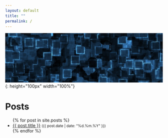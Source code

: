 ```yaml
---
layout: default
title: ""
permalink: /
---
```


![](assets/banner-1557881_1280.jpg){: height="100px" width="100%"}

# Posts
<ul>
  {% for post in site.posts %}
    <li>
      <a href="{{ post.url }}">{{ post.title }}</a> <small>({{ post.date | date: "%d.%m.%Y" }})</small>
    </li>
  {% endfor %}
</ul>